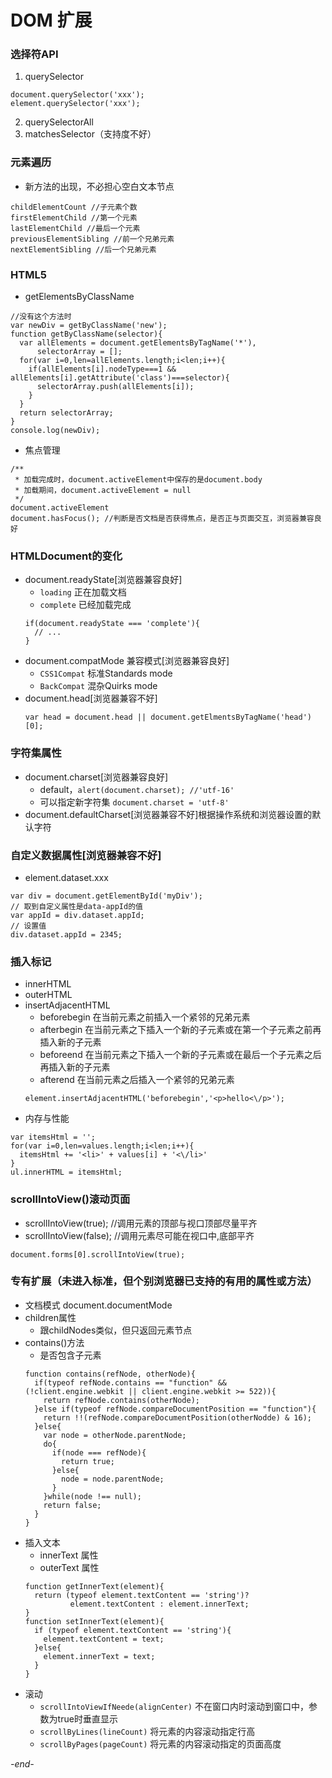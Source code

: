 # DOM 扩展

### 选择符API
1. querySelector
```
document.querySelector('xxx');
element.querySelector('xxx');
```
2. querySelectorAll
3. matchesSelector（支持度不好）

### 元素遍历
* 新方法的出现，不必担心空白文本节点
```
childElementCount //子元素个数
firstElementChild //第一个元素
lastElementChild //最后一个元素
previousElementSibling //前一个兄弟元素
nextElementSibling //后一个兄弟元素
```

### HTML5
* getElementsByClassName
```
//没有这个方法时
var newDiv = getByClassName('new');
function getByClassName(selector){
  var allElements = document.getElementsByTagName('*'),
      selectorArray = [];
  for(var i=0,len=allElements.length;i<len;i++){
    if(allElements[i].nodeType===1 && allElements[i].getAttribute('class')===selector){
      selectorArray.push(allElements[i]);
    }
  }
  return selectorArray;
}
console.log(newDiv);
```
* 焦点管理
```
/**
 * 加载完成时，document.activeElement中保存的是document.body
 * 加载期间，document.activeElement = null
 */
document.activeElement
document.hasFocus(); //判断是否文档是否获得焦点，是否正与页面交互，浏览器兼容良好
```

### HTMLDocument的变化
* document.readyState[浏览器兼容良好]
  * `loading` 正在加载文档
  * `complete` 已经加载完成
  ```
  if(document.readyState === 'complete'){
    // ...
  }
  ```
* document.compatMode 兼容模式[浏览器兼容良好]
  * `CSS1Compat` 标准Standards mode
  * `BackCompat` 混杂Quirks mode
* document.head[浏览器兼容不好]
  ```
  var head = document.head || document.getElmentsByTagName('head')[0];
  ```

### 字符集属性
* document.charset[浏览器兼容良好]
  * default，`alert(document.charset); //'utf-16'`
  * 可以指定新字符集 `document.charset = 'utf-8'`
* document.defaultCharset[浏览器兼容不好]根据操作系统和浏览器设置的默认字符

### 自定义数据属性[浏览器兼容不好]
* element.dataset.xxx
```
var div = document.getElementById('myDiv');
// 取到自定义属性是data-appId的值
var appId = div.dataset.appId;
// 设置值
div.dataset.appId = 2345;
```

### 插入标记
* innerHTML
* outerHTML
* insertAdjacentHTML
  * beforebegin 在当前元素之前插入一个紧邻的兄弟元素
  * afterbegin 在当前元素之下插入一个新的子元素或在第一个子元素之前再插入新的子元素
  * beforeend 在当前元素之下插入一个新的子元素或在最后一个子元素之后再插入新的子元素
  * afterend 在当前元素之后插入一个紧邻的兄弟元素
  ```
  element.insertAdjacentHTML('beforebegin','<p>hello<\/p>');
  ```
* 内存与性能
```
var itemsHtml = '';
for(var i=0,len=values.length;i<len;i++){
  itemsHtml += '<li>' + values[i] + '<\/li>'
}
ul.innerHTML = itemsHtml;
```

### scrollIntoView()滚动页面
* scrollIntoView(true); //调用元素的顶部与视口顶部尽量平齐
* scrollIntoView(false); //调用元素尽可能在视口中,底部平齐
```
document.forms[0].scrollIntoView(true);
```

### 专有扩展（未进入标准，但个别浏览器已支持的有用的属性或方法）
* 文档模式 document.documentMode
* children属性
  * 跟childNodes类似，但只返回元素节点
* contains()方法
  * 是否包含子元素
  ```
  function contains(refNode, otherNode){
    if(typeof refNode.contains == "function" && (!client.engine.webkit || client.engine.webkit >= 522)){
      return refNode.contains(otherNode);
    }else if(typeof refNode.compareDocumentPosition == "function"){
      return !!(refNode.compareDocumentPosition(otherNodde) & 16);
    }else{
      var node = otherNode.parentNode;
      do{
        if(node === refNode){
          return true;
        }else{
          node = node.parentNode;
        }
      }while(node !== null);
      return false;
    }
  }
  ```
* 插入文本
  * innerText 属性
  * outerText 属性
  ```
  function getInnerText(element){
    return (typeof element.textContent == 'string')?
            element.textContent : element.innerText;
  }
  function setInnerText(element){
    if (typeof element.textContent == 'string'){
      element.textContent = text;
    }else{
      element.innerText = text;
    }
  }
  ```
* 滚动
  * `scrollIntoViewIfNeede(alignCenter)` 不在窗口内时滚动到窗口中，参数为true时垂直显示
  * `scrollByLines(lineCount)` 将元素的内容滚动指定行高
  * `scrollByPages(pageCount)` 将元素的内容滚动指定的页面高度

*-end-*
